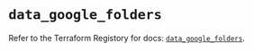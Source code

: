 # `data_google_folders`

Refer to the Terraform Registory for docs: [`data_google_folders`](https://www.terraform.io/docs/providers/google/d/folders).
